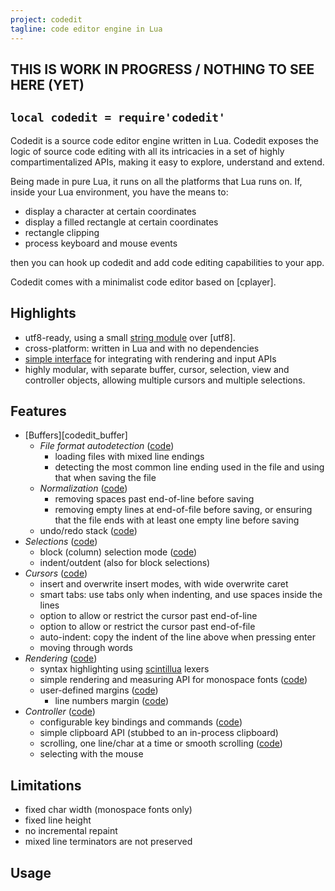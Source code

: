 ```yaml
---
project: codedit
tagline: code editor engine in Lua
---
```


##  THIS IS WORK IN PROGRESS / NOTHING TO SEE HERE (YET)

## `local codedit = require'codedit'`

Codedit is a source code editor engine written in Lua.
Codedit exposes the logic of source code editing with all its intricacies
in a set of highly compartimentalized APIs, making it easy to explore, understand and extend.

Being made in pure Lua, it runs on all the platforms that Lua runs on.
If, inside your Lua environment, you have the means to:

  * display a character at certain coordinates
  * display a filled rectangle at certain coordinates
  * rectangle clipping
  * process keyboard and mouse events

then you can hook up codedit and add code editing capabilities to your app.

Codedit comes with a minimalist code editor based on [cplayer].

## Highlights

  * utf8-ready, using a small [string module][codedit_str.lua] over [utf8].
  * cross-platform: written in Lua and with no dependencies
  * [simple interface][code_editor.lua] for integrating with rendering and input APIs
  * highly modular, with separate buffer, cursor, selection, view and controller objects,
  allowing multiple cursors and multiple selections.

## Features

  * [Buffers][codedit_buffer]
    * *File format autodetection* ([code](https://github.com/luapower/codedit/blob/master/codedit_detect.lua))
      * loading files with mixed line endings
      * detecting the most common line ending used in the file and using that when saving the file
    * *Normalization* ([code](https://github.com/luapower/codedit/blob/master/codedit_normal.lua))
      * removing spaces past end-of-line before saving
      * removing empty lines at end-of-file before saving, or ensuring that the file ends with at least one empty line before saving
    * undo/redo stack ([code](https://github.com/luapower/codedit/blob/master/codedit_undo.lua))
  * *Selections* ([code](https://github.com/luapower/codedit/blob/master/codedit_selction.lua))
    * block (column) selection mode ([code](https://github.com/luapower/codedit/blob/master/codedit_blocksel.lua))
    * indent/outdent (also for block selections)
  * *Cursors* ([code](https://github.com/luapower/codedit/blob/master/codedit_cursor.lua))
    * insert and overwrite insert modes, with wide overwrite caret
    * smart tabs: use tabs only when indenting, and use spaces inside the lines
    * option to allow or restrict the cursor past end-of-line
    * option to allow or restrict the cursor past end-of-file
    * auto-indent: copy the indent of the line above when pressing enter
    * moving through words
  * *Rendering* ([code](https://github.com/luapower/codedit/blob/master/codedit_render.lua))
    * syntax highlighting using [scintillua](http://foicica.com/scintillua/) lexers
    * simple rendering and measuring API for monospace fonts ([code](https://github.com/luapower/codedit/blob/master/codedit_metrics.lua))
    * user-defined margins ([code](https://github.com/luapower/codedit/blob/master/codedit_margin.lua))
      * line numbers margin ([code](https://github.com/luapower/codedit/blob/master/codedit_line_numbers.lua))
  * *Controller* ([code](https://github.com/luapower/codedit/blob/master/codedit_editor.lua))
    * configurable key bindings and commands ([code](https://github.com/luapower/codedit/blob/master/codedit_keys.lua))
    * simple clipboard API (stubbed to an in-process clipboard)
    * scrolling, one line/char at a time or smooth scrolling ([code](https://github.com/luapower/codedit/blob/master/codedit_scroll.lua))
    * selecting with the mouse


## Limitations

  * fixed char width (monospace fonts only)
  * fixed line height
  * no incremental repaint
  * mixed line terminators are not preserved

## Usage


[codedit_str.lua]:   https://github.com/luapower/codedit/blob/master/codedit_str.lua
[code_editor.lua]:   https://github.com/luapower/cplayer/blob/master/cplayer/code_editor.lua
